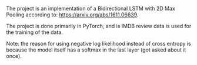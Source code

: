 The project is an implementation of a Bidirectional LSTM with 2D Max Pooling according to: https://arxiv.org/abs/1611.06639.

The project is done primarily in PyTorch, and is IMDB review data is used for the training of the data. 

Note: the reason for using negative log likelihood instead of cross entropy is because the model itself has a softmax in the last layer (got asked about it once). 
